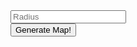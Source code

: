 <style>
    .hidden {
        display: none;
    }
</style>

<script>
    function generateMap() {
        var mapImg = document.getElementById("map-img");
        var radius = document.getElementById("radius").value;
        var generateMapBtn = document.getElementById("generate-map-btn");
        var errorRetries = 0;
        MAX_RETRIES = 2;

        var request = new XMLHttpRequest();

        var makeRequest = function() {
            request.open('GET', url);
            request.send();
        }

        var onRequestError = function() {
            if (errorRetries < MAX_RETRIES) {
                makeRequest();
                errorRetries++;
            } else {
                mapImg.classList.add("hidden");
                generateMapBtn.disabled = false;
                alert("Error: Could not generate map. Please try again later.");
            }
        }

        var onRequestLoad = function() {
            result = JSON.parse(this.responseText);
            mapImg.src = 'data:image/svg+xml;base64,' + result.map;
            generateMapBtn.disabled = false;
        };

        var url = 'https://real-world-rpg-maps-staging.herokuapp.com/';
        var queryParams = {};
        if (radius !== '') {
            queryParams.radius = radius;
        }

        url += '?' + Object.keys(queryParams).map(key => encodeURI(key) + '=' + encodeURI(queryParams[key])).join('&');

        request.addEventListener('load', onRequestLoad);
        request.addEventListener('error', onRequestError);

        mapImg.classList.remove("hidden");
        mapImg.src = 'spinner.gif';
        generateMapBtn.disabled = true;

        makeRequest();
    }
</script>

<div>
    <div>
        <input type="number" id="radius" placeholder="Radius" />
    </div>
    <div>
        <button onclick="generateMap()" id="generate-map-btn">Generate Map!</button>
    </div>
    <div>
        <img id="map-img" class="hidden" />
    </div>
</div>

<!--
## Welcome to GitHub Pages

You can use the [editor on GitHub](https://github.com/TheCleric/real-world-rpg-maps/edit/main/docs/index.md) to maintain and preview the content for your website in Markdown files.

Whenever you commit to this repository, GitHub Pages will run [Jekyll](https://jekyllrb.com/) to rebuild the pages in your site, from the content in your Markdown files.

### Markdown

Markdown is a lightweight and easy-to-use syntax for styling your writing. It includes conventions for

```markdown
Syntax highlighted code block

# Header 1
## Header 2
### Header 3

- Bulleted
- List

1. Numbered
2. List

**Bold** and _Italic_ and `Code` text

[Link](url) and ![Image](src)
```

For more details see [GitHub Flavored Markdown](https://guides.github.com/features/mastering-markdown/).

### Jekyll Themes

Your Pages site will use the layout and styles from the Jekyll theme you have selected in your [repository settings](https://github.com/TheCleric/real-world-rpg-maps/settings/pages). The name of this theme is saved in the Jekyll `_config.yml` configuration file.

### Support or Contact

Having trouble with Pages? Check out our [documentation](https://docs.github.com/categories/github-pages-basics/) or [contact support](https://support.github.com/contact) and we’ll help you sort it out.
-->
